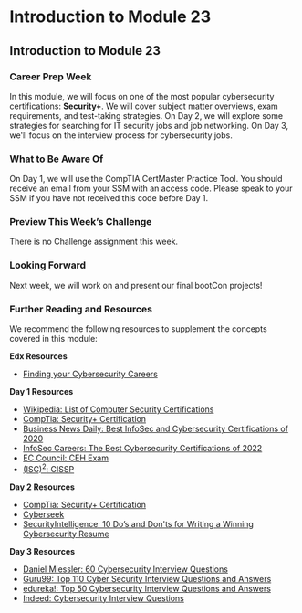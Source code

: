 # Introduction to Module 23

## Introduction to Module 23

### Career Prep Week

In this module, we will focus on one of the most popular cybersecurity certifications: **Security+**. We will cover subject matter overviews, exam requirements, and test-taking strategies. On Day 2, we will explore some strategies for searching for IT security jobs and job networking. On Day 3, we'll focus on the interview process for cybersecurity jobs.

### What to Be Aware Of

On Day 1, we will use the CompTIA CertMaster Practice Tool. You should receive an email from your SSM with an access code. Please speak to your SSM if you have not received this code before Day 1.

### Preview This Week’s Challenge

There is no Challenge assignment this week.

### Looking Forward

Next week, we will work on and present our final bootCon projects!

### Further Reading and Resources

We recommend the following resources to supplement the concepts covered in this module:

**Edx Resources**

- [Finding your Cybersecurity Careers](https://www.edx.org/course/finding-your-cybersecurity-career-path?index=product_value_experiment_a&queryID=a6d586301b3efcd157ba6c37f23e4caf&position=4)

**Day 1 Resources**

- [Wikipedia: List of Computer Security Certifications](https://en.wikipedia.org/wiki/List_of_computer_security_certifications)
- [CompTia: Security+ Certification](https://www.comptia.org/certifications/security)
- [Business News Daily: Best InfoSec and Cybersecurity Certifications of 2020](https://www.businessnewsdaily.com/10708-information-security-certifications.html)
- [InfoSec Careers: The Best Cybersecurity Certifications of 2022](https://www.infosec-careers.com/the-best-cyber-security-certifications-in-2022/)
- [EC Council: CEH Exam](https://www.eccouncil.org/programs/certified-ethical-hacker-ceh/)
- [(ISC)<sup>2</sup>: CISSP](https://www.isc2.org/Certifications/CISSP)
 
**Day 2 Resources**

- [CompTia: Security+ Certification](https://www.comptia.org/certifications/security)  
- [Cyberseek](https://www.cyberseek.org/pathway.html) 
- [ SecurityIntelligence: 10 Do’s and Don'ts for Writing a Winning Cybersecurity Resume](https://securityintelligence.com/articles/10-dos-and-donts-for-writing-a-winning-cybersecurity-resume/) 
 
**Day 3 Resources**

- [Daniel Miessler: 60 Cybersecurity Interview Questions](https://danielmiessler.com/study/infosec_interview_questions/)
- [Guru99: Top 110 Cyber Security Interview Questions and Answers](https://www.guru99.com/cyber-security-interview-questions.html)
- [edureka!: Top 50 Cybersecurity Interview Questions and Answers](https://www.edureka.co/blog/interview-questions/cybersecurity-interview-questions/)
- [Indeed: Cybersecurity Interview Questions](https://www.indeed.com/career-advice/interviewing/cyber-security-interview-questions)
